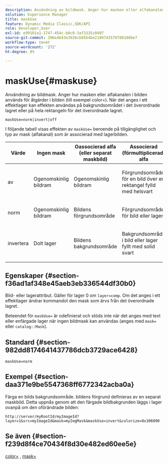 ```yaml
---
description: Användning av bildmask. Anger hur masken eller alfakanalen i bilden används för åtgärder i bilden (till exempel color=). När det anges i ett effektlager kan effekten användas på bakgrundsområdet i det överordnade lagret eller på hela rektangeln för det överordnade lagret.
solution: Experience Manager
title: maskUse
feature: Dynamic Media Classic,SDK/API
role: Developer,User
exl-id: e99101a1-1747-454c-b0c0-3af3335c0497
source-git-commit: 206e4643e3926cb85b4be2189743578f88180be7
workflow-type: tm+mt
source-wordcount: '272'
ht-degree: 0%

---
```


# maskUse{#maskuse}

Användning av bildmask. Anger hur masken eller alfakanalen i bilden används för åtgärder i bilden (till exempel color=). När det anges i ett effektlager kan effekten användas på bakgrundsområdet i det överordnade lagret eller på hela rektangeln för det överordnade lagret.

`maskUse=norm|invert|off`

I följande tabell visas effekten av `maskUse=` beroende på tillgänglighet och typ av mask (alfakanal) som är associerad med lagerbilden.

<table id="table_B765F6A765F548948531AF26DA0B4360"> 
 <thead> 
  <tr> 
   <th class="entry"> <b> Värde</b> </th> 
   <th class="entry"> <b> Ingen mask</b> </th> 
   <th class="entry"> <b> Oassocierad alfa (eller separat maskbild)</b> </th> 
   <th class="entry"> <b> Associerad (förmultiplicerad) alfa</b> </th> 
  </tr> 
 </thead>
 <tbody> 
  <tr> 
   <td> <p> <span class="codeph"> av  </span> </p> </td> 
   <td> <p> Ogenomskinlig bildram </p> </td> 
   <td> <p> Ogenomskinlig bildram </p> </td> 
   <td> <p> Förgrundsområde för en bild över en rektangel fylld med helsvart </p> </td> 
  </tr> 
  <tr> 
   <td> <p> <span class="codeph"> norm  </span> </p> </td> 
   <td> <p> Ogenomskinlig bildram </p> </td> 
   <td> <p> Bildens förgrundsområde </p> </td> 
   <td> <p> Förgrundsområde för bild eller lager </p> </td> 
  </tr> 
  <tr> 
   <td> <p> <span class="codeph"> invertera  </span> </p> </td> 
   <td> <p> Dolt lager </p> </td> 
   <td> <p> Bildens bakgrundsområde </p> </td> 
   <td> <p> Bakgrundsområde i bild eller lager fyllt med solid svart </p> </td> 
  </tr> 
 </tbody> 
</table>

## Egenskaper {#section-f36ad1af348e45aeb3eb336544df30b0}

Bild- eller lagerattribut. Gäller för lager 0 om `layer=comp`. Om det anges i ett effektlager ändrar kommandot den mask som ärvs från det överordnade lagret.

Beteendet för `maskUse=` är odefinierat och stöds inte när det anges med text eller enfärgade lager när ingen bildmask kan användas (anges med `mask=` eller `catalog::Mask`).

## Standard {#section-982dd8174641437786dcb3729ace6428}

`maskUse=norm`

## Exempel {#section-daa371e9be5547368ff6772342acba0a}

Färga en bilds bakgrundsområde. bildens förgrund definieras av en separat maskbild. Detta uppnås genom att den färgade bildbakgrunden läggs i lager ovanpå om den oförändrade bilden:

`http://server/myRootId/myImageId?layer=1&src=myImageId&mask=myImgMask&maskUse=invert&colorize=0x306090`

## Se även {#section-f239d8f4ce70434f8d30e482ed60ee5e}

[color=](/help/aem-is-ir-api/is-api/http-ref/image-serving-api-ref/c-http-protocol-reference/c-data-types/r-is-http-color.md) ,  [mask=](../../../../../is-api/http-ref/image-serving-api-ref/c-http-protocol-reference/c-command-reference/r-mask.md#reference-922254e027404fb890b850e2723ee06e)
